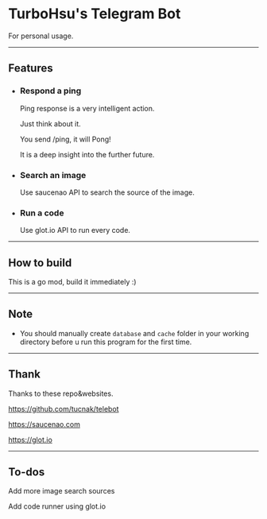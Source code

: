 # TurboHsu's Telegram Bot
For personal usage.

---
## Features
- ### Respond a ping
    Ping response is a very intelligent action.

    Just think about it.

    You send /ping, it will Pong!

    It is a deep insight into the further future.


- ### Search an image
    Use saucenao API to search the source of the image.

- ### Run a code
    Use glot.io API to run every code.

---
## How to build
This is a go mod, build it immediately :)

---
## Note
- You should manually create ```database``` and ```cache``` folder in your working directory before u run this program for the first time.

---
## Thank
Thanks to these repo&websites.

https://github.com/tucnak/telebot

https://saucenao.com

https://glot.io

---
## To-dos
Add more image search sources

Add code runner using glot.io